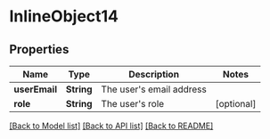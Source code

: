 # InlineObject14

## Properties
Name | Type | Description | Notes
------------ | ------------- | ------------- | -------------
**userEmail** | **String** | The user&#39;s email address | 
**role** | **String** | The user&#39;s role | [optional] 

[[Back to Model list]](../README.md#documentation-for-models) [[Back to API list]](../README.md#documentation-for-api-endpoints) [[Back to README]](../README.md)



